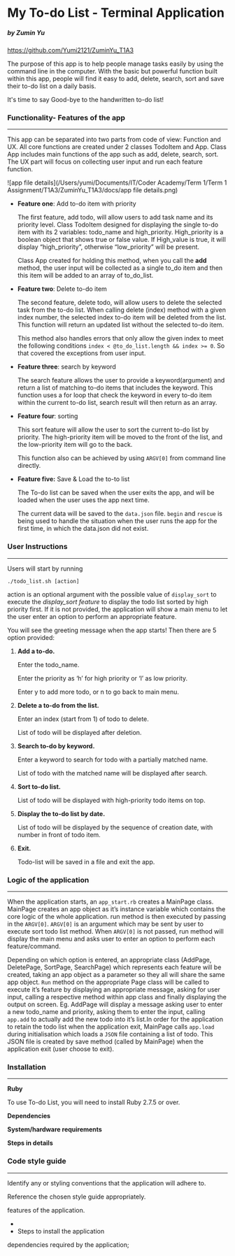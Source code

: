 # My To-do List - Terminal Application
##### by Zumin Yu

https://github.com/Yumi2121/ZuminYu_T1A3

The purpose of this app is to help people manage tasks easily by using the command line in the computer. With the basic but powerful function built within this app, people will find it easy to add, delete, search, sort and save their to-do list on a daily basis. 

It's time to say Good-bye to the handwritten to-do list!



### **Functionality**- Features of the app

---

This app can be separated into two parts from code of view: Function and UX. All core functions are created under 2 classes TodoItem and App. Class App includes main functions of the app such as add, delete, search, sort. The UX part will focus on collecting user input and run each feature function.

![app file details](/Users/yumi/Documents/IT/Coder Academy/Term 1/Term 1 Assignment/T1A3/ZuminYu_T1A3/docs/app file details.png)

- **Feature one**: Add to-do item with priority

  The first feature, add todo, will allow users to add task name and its priority level. Class TodoItem designed for displaying the single to-do item with its 2 variables: todo_name and high_priority. High_priority is a boolean object that shows true or false value. If High_value is true, it will display “high_priority”, otherwise “low_priority” will be present.

  

  Class App created for holding this method, when you call the **add** method, the user input will be collected as a single to_do item and then this item will be added to an array of to_do_list.

  

- **Feature two**: Delete to-do item 

  The second feature, delete todo, will allow users to delete the selected task from the to-do list. When calling delete (index) method with a given index number, the selected index to-do item will be deleted from the list. This function will return an updated list without the selected to-do item. 

  This method also handles errors that only allow the given index to meet the following conditions `index < @to_do_list.length && index >= 0`. So that covered the exceptions from user input. 

  

- **Feature three**: search by keyword

  The search feature allows the user to provide a keyword(argument) and return a list of matching to-do items that includes the keyword. This function uses a for loop that check the keyword in every to-do item within the current to-do list, search result will then return as an array. 



- **Feature four**: sorting

  This sort feature will allow the user to sort the current to-do list by priority. The high-priority item will be moved to the front of the list, and the low-priority item will go to the back.

  This function also can be achieved by using `ARGV[0]` from command line directly. 

  

- **Feature five:** Save & Load the to-to list

  The To-do list can be saved when the user exits the app, and will be loaded when the user uses the app next time.

  The current data will be saved to the `data.json` file. `begin` and `rescue` is being used to handle the situation when the user runs the app for the first time, in which the data.json did not exist. 

  



### User Instructions

---

Users will start by running

```
./todo_list.sh [action]
```

 action is an optional argument with the possible value of `display_sort` to execute the *display_sort feature* to display the todo list sorted by high priority first. If it is not provided, the application will show a main menu to let the user enter an option to perform an appropriate feature.

You will see the greeting message when the app starts! Then there are 5 option provided:

1. **Add a to-do.** 

   Enter the todo_name.

   Enter the priority as ‘h’ for high priority or ‘l’ as low priority.

   Enter y to add more todo, or n to go back to main menu.

   

2. **Delete a to-do from the list.**

   Enter an index (start from 1) of todo to delete.

   List of todo will be displayed after deletion.

   

3. **Search to-do by keyword.**

   Enter a keyword to search for todo with a partially matched name.

   List of todo with the matched name will be displayed after search. 

   

4. **Sort to-do list.**

   List of todo will be displayed with high-priority todo items on top. 

   

5. **Display the to-do list by date.**

   List of todo will be displayed by the sequence of creation date, with number in front of todo item. 

   

6. **Exit.**

   Todo-list will be saved in a file and exit the app. 

   

   

### Logic of the application

---

When the application starts, an `app_start.rb` creates a MainPage class. MainPage creates an app object as it’s instance variable which contains the core logic of the whole application. run method is then executed by passing in the `ARGV[0]`. `ARGV[0]` is an argument which may be sent by user to execute sort todo list method. When `ARGV[0]` is not passed, run method will display the main menu and asks user to enter an option to perform each feature/command. 

Depending on which option is entered, an appropriate class (AddPage, DeletePage, SortPage, SearchPage) which represents each feature will be created, taking an app object as a parameter so they all will share the same app object. `Run` method on the appropriate Page class will be called to execute it’s feature by displaying an appropriate message, asking for user input, calling a respective method within app class and finally displaying the output on screen. Eg. AddPage will display a message asking user to enter a new todo_name and priority, asking them to enter the input, calling `app.add` to actually add the new todo into it’s list.In order for the application to retain the todo list when the application exit, MainPage calls `app.load` during initialisation which loads a `JSON` file containing a list of todo. This JSON file is created by save method (called by MainPage) when the application exit (user choose to exit).





### Installation

---

**Ruby**

To use To-do List, you will need to install Ruby 2.7.5 or over.

**Dependencies**





**System/hardware requirements**





**Steps in details**





### Code style guide 

---



Identify any or styling conventions that the application will adhere to.

Reference the chosen style guide appropriately.





features of the application.

- 
- Steps to install the application

dependencies required by the application;
